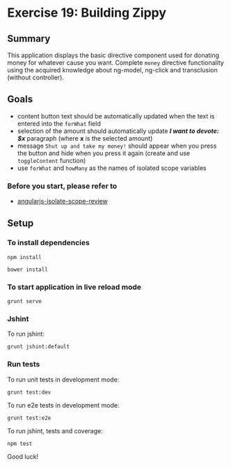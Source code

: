 # Exercise 19: Building Zippy

## Summary 
This application displays the basic directive component used for donating money for whatever cause you want.
Complete `money` directive functionality using the acquired knowledge about ng-model, ng-click and transclusion (without controller).

## Goals
* content button text should be automatically updated when the text is entered into the `forWhat` field
* selection of the amount should automatically update ***I want to devote: $x*** paragraph (where **x** is the selected amount)
* message `Shut up and take my money!` should appear when you press the button and hide when you press it again (create and use `toggleContent` function)
* use `forWhat` and `howMany` as the names of isolated scope variables 

### Before you start, please refer to
* [angularjs-isolate-scope-review](https://egghead.io/lessons/angularjs-isolate-scope-review)

## Setup
 
### To install dependencies 

    npm install
    
    bower install

### To start application in live reload mode

    grunt serve
    
### Jshint 
To run jshint:
    
    grunt jshint:default

### Run tests

To run unit tests in development mode:
    
    grunt test:dev
    
To run e2e tests in development mode:

    grunt test:e2e

To run jshint, tests and coverage:

    npm test

Good luck!

